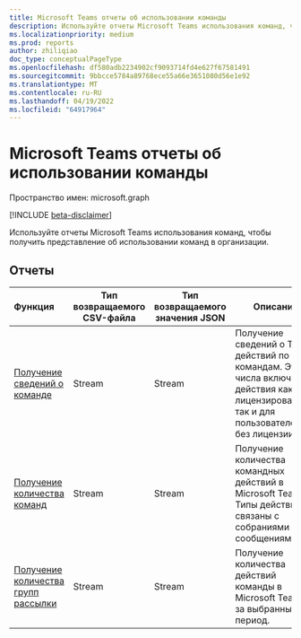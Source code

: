 ```yaml
---
title: Microsoft Teams отчеты об использовании команды
description: Используйте отчеты Microsoft Teams использования команд, чтобы получить представление об использовании команд в организации.
ms.localizationpriority: medium
ms.prod: reports
author: zhiliqiao
doc_type: conceptualPageType
ms.openlocfilehash: df580adb2234902cf9093714fd4e627f67581491
ms.sourcegitcommit: 9bbcce5784a89768ece55a66e3651080d56e1e92
ms.translationtype: MT
ms.contentlocale: ru-RU
ms.lasthandoff: 04/19/2022
ms.locfileid: "64917964"
---
```

# <a name="microsoft-teams-team-usage-reports"></a>Microsoft Teams отчеты об использовании команды

Пространство имен: microsoft.graph

[!INCLUDE [beta-disclaimer](../../includes/beta-disclaimer.md)]

Используйте отчеты Microsoft Teams использования команд, чтобы получить представление об использовании команд в организации.

## <a name="reports"></a>Отчеты

| Функция | Тип возвращаемого CSV-файла | Тип возвращаемого значения JSON | Описание |
| :--------------------------------------- | --------------- | ---------------------------------------- | ---------------------------------------- |
| [Получение сведений о команде](../api/reportroot-getteamsteamactivitydetail.md) | Stream | Stream | Получение сведений о Teams действий по командам. Эти числа включают действия как для лицензированных, так и для пользователей без лицензии. |
| [Получение количества команд](../api/reportroot-getteamsteamactivitycounts.md) | Stream | Stream | Получение количества командных действий в Microsoft Teams. Типы действий связаны с собраниями и сообщениями. |
| [Получение количества групп рассылки](../api/reportroot-getteamsteamactivitydistributioncounts.md) | Stream | Stream | Получение количества действий команды в Microsoft Teams за выбранный период. |


